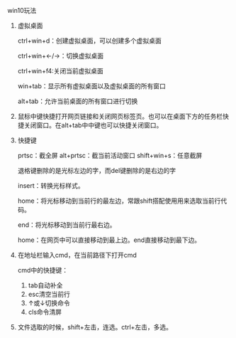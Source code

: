 win10玩法

1. 虚拟桌面

   ctrl+win+d：创建虚拟桌面，可以创建多个虚拟桌面

   ctrl+win+←/→：切换虚拟桌面

   ctrl+win+f4:关闭当前虚拟桌面

   win+tab：显示所有虚拟桌面以及虚拟桌面的所有窗口

   alt+tab：允许当前桌面的所有窗口进行切换

2. 鼠标中键快捷打开网页链接和关闭网页标签页。也可以在桌面下方的任务栏快捷关闭窗口。在alt+tab中中键也可以快捷关闭窗口。

3. 快捷键

   prtsc：截全屏     alt+prtsc：截当前活动窗口        shift+win+s：任意截屏

   退格键删除的是光标左边的字，而del键删除的是右边的字

   insert：转换光标样式。

   home：将光标移动到当前行的最左边，常跟shift搭配使用用来选取当前行代码。

   end：将光标移动到当前行最右边。

   home：在网页中可以直接移动到最上边。end直接移动到最下边。

4. 在地址栏输入cmd，在当前路径下打开cmd

   cmd中的快捷键：

   1. tab自动补全
   2. esc清空当前行
   3. ↑或↓切换命令
   4. cls命令清屏

5. 文件选取的时候，shift+左击，连选。ctrl+左击，多选。
